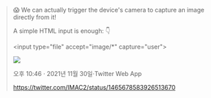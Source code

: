 > 😱 We can actually trigger the device's camera to capture an image directly from it!
>
> A simple HTML input is enough: 👇
>
> \<input type="file" accept="image/*" capture="user">
> 
> <img src="https://twitter.com/i/status/1465678583926513670">
> 
> 오후 10:46 · 2021년 11월 30일·Twitter Web App
> 
> https://twitter.com/IMAC2/status/1465678583926513670